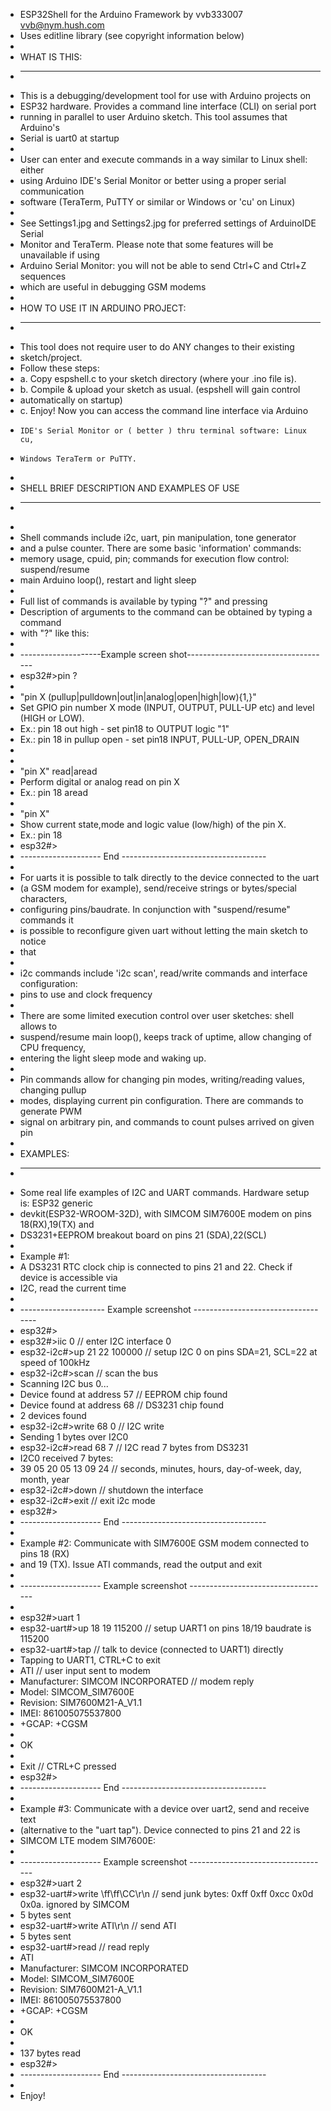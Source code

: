  * ESP32Shell for the Arduino Framework by vvb333007 <vvb@nym.hush.com>
 * Uses editline library (see copyright information below)
 *
 * WHAT IS THIS:
 * -------------
 * This is a debugging/development tool for use with Arduino projects on
 * ESP32 hardware. Provides a command line interface (CLI) on serial port
 * running in parallel to user Arduino sketch. This tool assumes that Arduino's
 * Serial is uart0 at startup
 * 
 * User can enter and execute commands in a way similar to Linux shell: either
 * using Arduino IDE's Serial Monitor or better using a proper serial communication
 * software (TeraTerm, PuTTY or similar or Windows or 'cu' on Linux)
 *
 * See Settings1.jpg and Settings2.jpg for preferred settings of ArduinoIDE Serial
 * Monitor and TeraTerm. Please note that some features will be unavailable if using
 * Arduino Serial Monitor: you will not be able to send Ctrl+C and Ctrl+Z sequences
 * which are useful in debugging GSM modems
 *  
 * HOW TO USE IT IN ARDUINO PROJECT:
 * ---------------------------------
 * This tool does not require user to do ANY changes to their existing
 * sketch/project.
 * Follow these steps:
 * a. Copy espshell.c to your sketch directory (where your .ino file is).
 * b. Compile & upload your sketch as usual. (espshell will gain control 
 *    automatically on startup)
 * c. Enjoy! Now you can access the command line interface via Arduino 
 *     IDE's Serial Monitor or ( better ) thru terminal software: Linux cu, 
 *     Windows TeraTerm or PuTTY.
 *
 * SHELL BRIEF DESCRIPTION AND EXAMPLES OF USE
 * -------------------------------------------
 * 
 * Shell commands include i2c, uart, pin manipulation, tone generator
 * and a pulse counter. There are some basic 'information' commands:
 * memory usage, cpuid, pin; commands for execution flow control: suspend/resume
 * main Arduino loop(), restart and light sleep
 * 
 * Full list of commands is available by typing "?" and pressing <Enter>
 * Description of arguments to the command can be obtained by typing a command
 * with "?" like this:
 * 
 * --------------------Example screen shot------------------------------------
 * esp32#>pin ?
 *
 * "pin X (pullup|pulldown|out|in|analog|open|high|low){1,}"
 * Set GPIO pin number X mode (INPUT, OUTPUT, PULL-UP etc) and level (HIGH or LOW).
 * Ex.: pin 18 out high       - set pin18 to OUTPUT logic "1"
 * Ex.: pin 18 in pullup open - set pin18 INPUT, PULL-UP, OPEN_DRAIN
 * 
 * 
 * "pin X" read|aread
 * Perform digital or analog read on pin X
 * Ex.: pin 18 aread
 * 
 * "pin X"
 * Show current state,mode and logic value (low/high) of the pin X.
 * Ex.: pin 18
 * esp32#>
 * -------------------- End ------------------------------------
 * 
 * For uarts it is possible to talk directly to the device connected to the uart
 * (a GSM modem for example), send/receive strings or bytes/special characters,
 * configuring pins/baudrate. In conjunction with "suspend/resume" commands it
 * is possible to reconfigure given uart without letting the main sketch to notice
 * that
 *
 * i2c commands include 'i2c scan', read/write commands and interface configuration:
 * pins to use and clock frequency 
 * 
 * There are some limited execution control over user sketches: shell allows to
 * suspend/resume main loop(), keeps track of uptime, allow changing of CPU frequency,
 * entering the light sleep mode and waking up.
 *
 * Pin commands allow for changing pin modes, writing/reading  values, changing pullup
 * modes, displaying current pin configuration. There are commands to generate PWM
 * signal on arbitrary pin, and commands to count pulses arrived on given pin
 *
 * EXAMPLES:
 * ---------
 * Some real life examples of I2C and UART commands. Hardware setup is: ESP32 generic
 * devkit(ESP32-WROOM-32D), with SIMCOM SIM7600E modem on pins 18(RX),19(TX) and
 * DS3231+EEPROM breakout board on pins 21 (SDA),22(SCL)
 *  
 * Example #1:
 * A DS3231 RTC clock chip is connected to pins 21 and 22. Check if device is accessible via
 * I2C, read the current time
 * 
 * --------------------- Example screenshot -----------------------------------
 * esp32#>
 * esp32#>iic 0                       // enter I2C interface 0 
 * esp32-i2c#>up 21 22 100000         // setup I2C 0 on pins SDA=21, SCL=22 at speed of 100kHz
 * esp32-i2c#>scan                    // scan the bus
 * Scanning I2C bus 0...
 * Device found at address 57         // EEPROM chip found
 * Device found at address 68         // DS3231 chip found
 * 2 devices found
 * esp32-i2c#>write 68 0              // I2C write
 * Sending 1 bytes over I2C0
 * esp32-i2c#>read 68 7               // I2C read 7 bytes from DS3231
 * I2C0 received 7 bytes:
 * 39 05 20 05 13 09 24               // seconds, minutes, hours, day-of-week, day, month, year
 * esp32-i2c#>down                    // shutdown the interface
 * esp32-i2c#>exit                    // exit i2c mode
 * esp32#>
 * -------------------- End ------------------------------------
 *
 * Example #2: Communicate with SIM7600E GSM modem connected to pins 18 (RX) 
 * and 19 (TX). Issue ATI commands, read the output and exit
 *
 * -------------------- Example screenshot -----------------------------------
 *
 * esp32#>uart 1
 * esp32-uart#>up 18 19 115200       // setup UART1 on pins 18/19 baudrate is 115200
 * esp32-uart#>tap                   // talk to device (connected to UART1) directly
 * Tapping to UART1, CTRL+C to exit
 * ATI                               // user input sent to modem
 * Manufacturer: SIMCOM INCORPORATED // modem reply
 * Model: SIMCOM_SIM7600E
 * Revision: SIM7600M21-A_V1.1
 * IMEI: 861005075537800
 * +GCAP: +CGSM
 *
 * OK
 * 
 * Exit                              // CTRL+C pressed
 * esp32#>
 * -------------------- End ------------------------------------
 *
 * Example #3: Communicate with a device over uart2, send and receive text
 * (alternative to the "uart tap"). Device connected to  pins 21 and 22 is
 * SIMCOM LTE modem SIM7600E:
 * 
 * -------------------- Example screenshot -----------------------------------
 * esp32#>uart 2
 * esp32-uart#>write \ff\ff\CC\r\n    // send junk bytes: 0xff 0xff 0xcc 0x0d 0x0a. ignored by SIMCOM
 * 5 bytes sent 
 * esp32-uart#>write ATI\r\n          // send ATI<CR><LF>
 * 5 bytes sent
 * esp32-uart#>read                   // read reply
 * ATI
 * Manufacturer: SIMCOM INCORPORATED
 * Model: SIMCOM_SIM7600E
 * Revision: SIM7600M21-A_V1.1
 * IMEI: 861005075537800
 * +GCAP: +CGSM
 *
 * OK
 * 
 * 137 bytes read
 * esp32#>
 * -------------------- End ------------------------------------
 *
 *  Enjoy!
